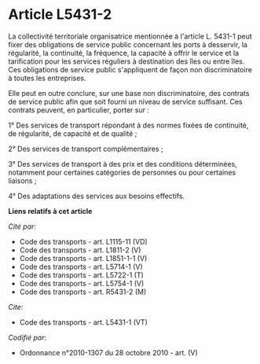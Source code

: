 # Article L5431-2

La collectivité territoriale organisatrice mentionnée à l'article L. 5431-1 peut fixer des obligations de service public
concernant les ports à desservir, la régularité, la continuité, la fréquence, la capacité à offrir le service et la
tarification pour les services réguliers à destination des îles ou entre îles. Ces obligations de service public s'appliquent
de façon non discriminatoire à toutes les entreprises. 

Elle peut en outre conclure, sur une base non discriminatoire, des contrats de service public afin que soit fourni un niveau
de service suffisant. Ces contrats peuvent, en particulier, porter sur : 

1° Des services de transport répondant à des normes fixées de continuité, de régularité, de capacité et de qualité ; 

2° Des services de transport complémentaires ; 

3° Des services de transport à des prix et des conditions déterminées, notamment pour certaines catégories de personnes ou
pour certaines liaisons ; 

4° Des adaptations des services aux besoins effectifs.

**Liens relatifs à cet article**

_Cité par_:

  - Code des transports - art. L1115-11 (VD)
  - Code des transports - art. L1811-2 (V)
  - Code des transports - art. L1851-1-1 (V)
  - Code des transports - art. L5714-1 (V)
  - Code des transports - art. L5722-1 (T)
  - Code des transports - art. L5754-1 (V)
  - Code des transports - art. R5431-2 (M)

_Cite_:

  - Code des transports - art. L5431-1 (VT)

_Codifié par_:

  - Ordonnance n°2010-1307 du 28 octobre 2010 - art. (V)
